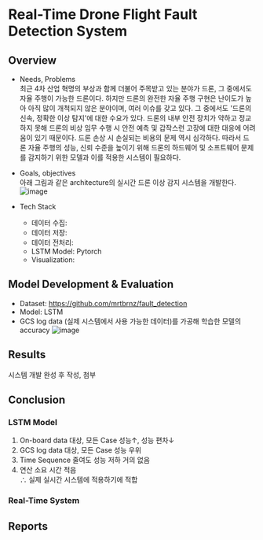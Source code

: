# Real-Time Drone Flight Fault Detection System
## Overview
* Needs, Problems<br>
 최근 4차 산업 혁명의 부상과 함께 더불어 주목받고 있는 분야가 드론, 그 중에서도 자율 주행이 가능한 드론이다. 하지만 드론의 완전한 자율 주행 구현은 난이도가 높아 아직 많이 개척되지 않은 분야이며, 여러 이슈를 갖고 있다. 그 중에서도 '드론의 신속, 정확한 이상 탐지'에 대한 수요가 있다. 드론의 내부 안전 장치가 약하고 정교하지 못해 드론의 비상 임무 수행 시 안전 예측 및 갑작스런 고장에 대한 대응에 어려움이 있기 때문이다. 드론 손상 시 손실되는 비용의 문제 역시 심각하다. 따라서 드론 자율 주행의 성능, 신뢰 수준을 높이기 위해 드론의 하드웨어 및 소프트웨어 문제를 감지하기 위한 모델과 이를 적용한 시스템이 필요하다.

* Goals, objectives<br>
 아래 그림과 같은 architecture의 실시간 드론 이상 감지 시스템을 개발한다.
![image](https://user-images.githubusercontent.com/48075848/122977825-cc596100-d3d0-11eb-8109-791698267a27.png)

* Tech Stack
    - 데이터 수집:
    - 데이터 저장:
    - 데이터 전처리:
    - LSTM Model: Pytorch
    - Visualization:

## Model Development & Evaluation
- Dataset: https://github.com/mrtbrnz/fault_detection
- Model: LSTM
- GCS log data (실제 시스템에서 사용 가능한 데이터)를 가공해 학습한 모델의 accuracy
![image](https://user-images.githubusercontent.com/48075848/122979223-44745680-d3d2-11eb-9537-f40cf2404e4d.png)

## Results
시스템 개발 완성 후 작성, 첨부

## Conclusion
### LSTM Model
1. On-board data 대상, 모든 Case 성능↑, 성능 편차↓
2. GCS log data 대상, 모든 Case 성능 우위
3. Time Sequence 줄여도 성능 저하 거의 없음
4. 연산 소요 시간 적음<br>
∴ 실제 실시간 시스템에 적용하기에 적합

### Real-Time System

## Reports
